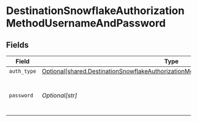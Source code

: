# DestinationSnowflakeAuthorizationMethodUsernameAndPassword


## Fields

| Field                                                                                                                                                                                | Type                                                                                                                                                                                 | Required                                                                                                                                                                             | Description                                                                                                                                                                          |
| ------------------------------------------------------------------------------------------------------------------------------------------------------------------------------------ | ------------------------------------------------------------------------------------------------------------------------------------------------------------------------------------ | ------------------------------------------------------------------------------------------------------------------------------------------------------------------------------------ | ------------------------------------------------------------------------------------------------------------------------------------------------------------------------------------ |
| `auth_type`                                                                                                                                                                          | [Optional[shared.DestinationSnowflakeAuthorizationMethodUsernameAndPasswordAuthType]](undefined/models/shared/destinationsnowflakeauthorizationmethodusernameandpasswordauthtype.md) | :heavy_minus_sign:                                                                                                                                                                   | N/A                                                                                                                                                                                  |
| `password`                                                                                                                                                                           | *Optional[str]*                                                                                                                                                                      | :heavy_check_mark:                                                                                                                                                                   | Enter the password associated with the username.                                                                                                                                     |